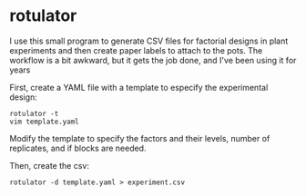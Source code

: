 # rotulator

I use this small program to generate CSV files for factorial designs in plant experiments and then create paper labels to attach to the pots. The workflow is a bit awkward, but it gets the job done, and I've been using it for years

First, create a YAML file with a template to especify the experimental design:

```
rotulator -t
vim template.yaml
```

Modify the template to specify the factors and their levels, number of replicates, and if blocks are needed.

Then, create the csv:

```
rotulator -d template.yaml > experiment.csv
```


